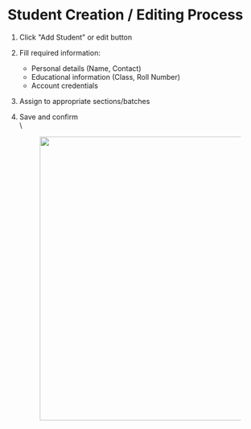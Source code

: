# Student Creation / Editing Process

1. Click "Add Student" or edit button
2. Fill required information:
   * Personal details (Name, Contact)
   * Educational information (Class, Roll Number)
   * Account credentials
3. Assign to appropriate sections/batches
4.  Save and confirm\
    \


    <figure><img src="../../.gitbook/assets/Screenshot 2025-09-04 at 5.11.02 AM.png" alt="" width="563"><figcaption></figcaption></figure>

